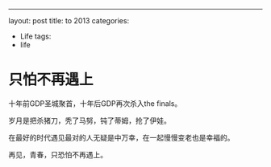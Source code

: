 ---
layout: post
title: to 2013
categories:
- Life
tags:
- life
# 只怕不再遇上

十年前GDP圣城聚首，十年后GDP再次杀入the finals。

岁月是把杀猪刀，秃了马努，钝了蒂姆，抢了伊娃。

在最好的时代遇见最对的人无疑是中万幸，在一起慢慢变老也是幸福的。

再见，青春，只恐怕不再遇上。